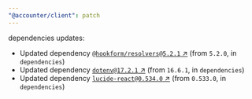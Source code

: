 ```yaml
---
"@accounter/client": patch
---
```

dependencies updates:
  - Updated dependency [`@hookform/resolvers@5.2.1` ↗︎](https://www.npmjs.com/package/@hookform/resolvers/v/5.2.1) (from `5.2.0`, in `dependencies`)
  - Updated dependency [`dotenv@17.2.1` ↗︎](https://www.npmjs.com/package/dotenv/v/17.2.1) (from `16.6.1`, in `dependencies`)
  - Updated dependency [`lucide-react@0.534.0` ↗︎](https://www.npmjs.com/package/lucide-react/v/0.534.0) (from `0.533.0`, in `dependencies`)
